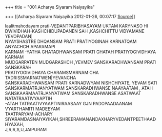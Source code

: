 +++
title = "001 Acharya Siyaram Naiyayika"

+++
[[Acharya Siyaram Naiyayika	2012-01-26, 00:07:17 [Source](https://groups.google.com/g/bvparishat/c/M8l2xRR-PIA)]]



laalitmahodayam prati-VEDANTPARIBHASAYAM UKTAM KARYNASO HI  
DWIVIDHAH-KASHCHIDUPADANEN SAH ,KASHCHITTU VIDYAMANE YEVOPADAN\|  
NYAYSHASTRE DHQANSAM PRATI PRATIYOGINAH KARNATQAM ANYACHCH APARAMAPI  
KARNAM -YATHA GHATADHWANSAM PRATI GHATAH PRATIYOGIVIDHAYA KARNAM  
MUDGARPATEN MUDGARASHCH ,YEVMEV SANSKARADHWANSAM PRATI SANSKARAH  
PRATIYOGIVIDHAYA CHARAMSMARNAM CHA TADRISSMARNATWEN\|YEVANCHA  
SANSKARADHWANSAM PRATI KARNADWYAM NISHCHIYATE, YEVAM SATI  
SANSKARMATRJANYATWAM SANSKARADHWANSE NAAYAATAM , ATAH  
SANSKAARMAATRJANYATWAM SANSKARADHWANSE ASATWAAT NATATRAATIVYAAPTIH  
-ATAH TATRAATIVYAAPTINIRAASAAY GJN PADOPAADAANAM VYARTHAMITI MADEEYAM  
TAATPARYAM-ACHARY  
SIYARAMDASNAIYAYIKAH,SHREERAMANANDAXHARYVEDANTPEETHAADHYAXAH,  
J,R,R,S,U,JAIPURAM  

